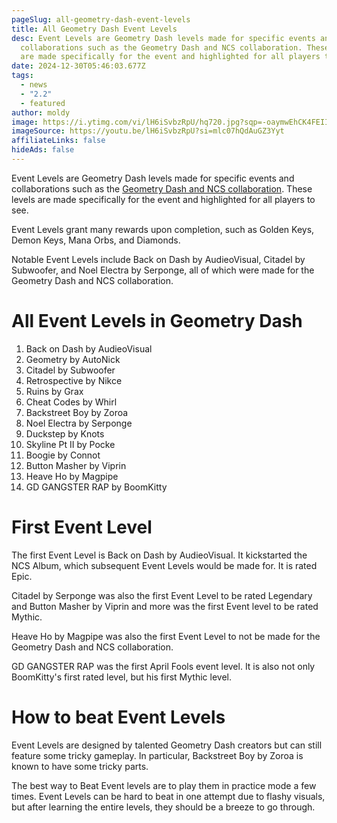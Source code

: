 ```yaml
---
pageSlug: all-geometry-dash-event-levels
title: All Geometry Dash Event Levels
desc: Event Levels are Geometry Dash levels made for specific events and
  collaborations such as the Geometry Dash and NCS collaboration. These levels
  are made specifically for the event and highlighted for all players to see.
date: 2024-12-30T05:46:03.677Z
tags:
  - news
  - "2.2"
  - featured
author: moldy
image: https://i.ytimg.com/vi/lH6iSvbzRpU/hq720.jpg?sqp=-oaymwEhCK4FEIIDSFryq4qpAxMIARUAAAAAGAElAADIQj0AgKJD&rs=AOn4CLDVSbsXwiQgtKfPVfMEHpxlYhg2oA
imageSource: https://youtu.be/lH6iSvbzRpU?si=mlc07hQdAuGZ3Yyt
affiliateLinks: false
hideAds: false
---
```

Event Levels are Geometry Dash levels made for specific events and collaborations such as the [Geometry Dash and NCS collaboration](/posts/ncs-added-to-geometry-dash-music-library/). These levels are made specifically for the event and highlighted for all players to see.

Event Levels grant many rewards upon completion, such as Golden Keys, Demon Keys, Mana Orbs, and Diamonds.

Notable Event Levels include Back on Dash by AudieoVisual, Citadel by Subwoofer, and Noel Electra by Serponge, all of which were made for the Geometry Dash and NCS collaboration.

# All Event Levels in Geometry Dash

1. Back on Dash by AudieoVisual
2. Geometry by AutoNick
3. Citadel by Subwoofer
4. Retrospective by Nikce
5. Ruins by Grax
6. Cheat Codes by Whirl
7. Backstreet Boy by Zoroa
8. Noel Electra by Serponge
9. Duckstep by Knots
10. Skyline Pt II by Pocke
11. Boogie by Connot
12. Button Masher by Viprin
13. Heave Ho by Magpipe
14. GD GANGSTER RAP by BoomKitty

# First Event Level

The first Event Level is Back on Dash by AudieoVisual. It kickstarted the NCS Album, which subsequent Event Levels would be made for. It is rated Epic.

Citadel by Serponge was also the first Event Level to be rated Legendary and Button Masher by Viprin and more was the first Event level to be rated Mythic.

Heave Ho by Magpipe was also the first Event Level to not be made for the Geometry Dash and NCS collaboration.

GD GANGSTER RAP was the first April Fools event level. It is also not only BoomKitty's first rated level, but his first Mythic level.

# How to beat Event Levels

Event Levels are designed by talented Geometry Dash creators but can still feature some tricky gameplay. In particular, Backstreet Boy by Zoroa is known to have some tricky parts.

The best way to Beat Event levels are to play them in practice mode a few times. Event Levels can be hard to beat in one attempt due to flashy visuals, but after learning the entire levels, they should be a breeze to go through.